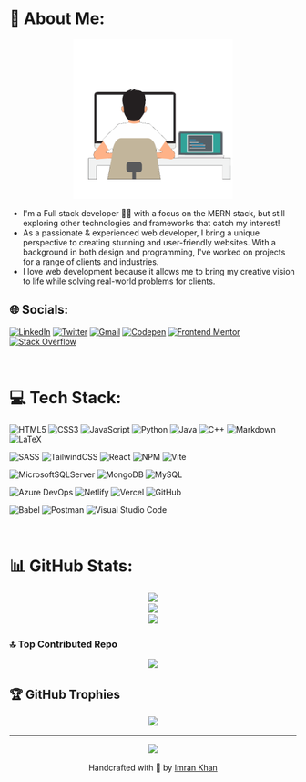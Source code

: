 # 💫 About Me:

<div align="center">

<img src="./assets/developer.gif" alt="Developer" style="width: 280px;"/>

</div>

- I'm a Full stack developer 🧑‍💻 with a focus on the MERN stack, but still exploring other technologies and frameworks that catch my interest!
- As a passionate & experienced web developer, I bring a unique perspective to creating stunning and user-friendly websites. With a background in both design and programming, I've worked on projects for a range of clients and industries.
- I love web development because it allows me to bring my creative vision to life while solving real-world problems for clients.

## 🌐 Socials:

[![LinkedIn](https://img.shields.io/badge/LinkedIn-%230077B5.svg?logo=linkedin&logoColor=white)](https://linkedin.com/in/imrankhan404)
[![Twitter](https://img.shields.io/badge/Twitter-%231DA1F2.svg?logo=Twitter&logoColor=white)](https://twitter.com/astronomer404)
[![Gmail](https://img.shields.io/badge/Gmail-%23EA4335.svg?style=flat&logo=Gmail&logoColor=white)](mailto:imran2000786@gmail.com)
[![Codepen](https://img.shields.io/badge/Codepen-%23000000?style=flat&logo=codepen&logoColor=white)](https://codepen.io/astr0n0mer)
[![Frontend Mentor](https://img.shields.io/badge/Frontend%20Mentor-%233F54A3.svg?style=flat&logo=Frontend-Mentor&logoColor=white)](https://www.frontendmentor.io/profile/astr0n0mer)
[![Stack Overflow](https://img.shields.io/badge/-stack%20overflow-%23FE7A16?logo=stack-overflow&logoColor=white)](https://stackoverflow.com/users/7753274)

<br />

# 💻 Tech Stack:

![HTML5](https://img.shields.io/badge/html5-%23E34F26.svg?style=flat&logo=html5&logoColor=white)
![CSS3](https://img.shields.io/badge/css3-%231572B6.svg?style=flat&logo=css3&logoColor=white)
![JavaScript](https://img.shields.io/badge/javascript-%23F7DF1E.svg?style=flat&logo=JavaScript&logoColor=black)
![Python](https://img.shields.io/badge/python-%233670A0?style=flat&logo=python&logoColor=ffdd54)
![Java](https://img.shields.io/badge/java-%23ED8B00.svg?style=flat&logo=java&logoColor=white)
![C++](https://img.shields.io/badge/c%2B%2B-%2300599C.svg?style=flat&logo=c%2B%2B&logoColor=white)
![Markdown](https://img.shields.io/badge/markdown-%23000000.svg?style=flat&logo=markdown&logoColor=white)
![LaTeX](https://img.shields.io/badge/latex-%23008080.svg?style=flat&logo=latex&logoColor=white)

![SASS](https://img.shields.io/badge/Sass-hotpink.svg?style=flat&logo=SASS&logoColor=white)
![TailwindCSS](https://img.shields.io/badge/Tailwind%20CSS-%2306B6D4.svg?style=flat&logo=Tailwind-CSS&logoColor=white)
![React](https://img.shields.io/badge/React-%2361DAFB.svg?style=flat&logo=React&logoColor=black)
![NPM](https://img.shields.io/badge/npm-%23CB3837.svg?style=flat&logo=npm&logoColor=white)
![Vite](https://img.shields.io/badge/Vite-%23a058fe.svg?style=flat&logo=vite&logoColor=ffd129)

![MicrosoftSQLServer](https://img.shields.io/badge/Microsoft%20SQL%20Sever-%23CC2927?style=flat&logo=microsoft%20sql%20server&logoColor=white)
![MongoDB](https://img.shields.io/badge/MongoDB-%234ea94b.svg?style=flat&logo=mongodb&logoColor=white)
![MySQL](https://img.shields.io/badge/MySQL-%234479A1.svg?style=flat&logo=MySQL&logoColor=white)

![Azure DevOps](https://img.shields.io/badge/Azure%20DevOps-%230078D7.svg?style=flat&logo=Azure-DevOps&logoColor=white)
![Netlify](https://img.shields.io/badge/Netlify-%2300C7B7.svg?style=flat&logo=Netlify&logoColor=white)
![Vercel](https://img.shields.io/badge/Vercel-%23000000.svg?style=flat&logo=Vercel&logoColor=white)
![GitHub](https://img.shields.io/badge/GitHub-%23181717.svg?style=flat&logo=GitHub&logoColor=white)

![Babel](https://img.shields.io/badge/Babel-%23F9DC3e?style=flat&logo=babel&logoColor=black)
![Postman](https://img.shields.io/badge/Postman-%23FF6C37?style=flat&logo=postman&logoColor=white)
![Visual Studio Code](https://img.shields.io/badge/VS%20Code-%23007ACC.svg?style=flat&logo=Visual-Studio-Code&logoColor=white)

<br/>

# 📊 GitHub Stats:

<div align="center">

![](https://github-readme-stats-astronomer.vercel.app/api?username=astr0n0mer&theme=react&hide_border=false&include_all_commits=true&count_private=true)<br/>
![](https://github-readme-streak-stats.herokuapp.com/?user=astr0n0mer&theme=react&hide_border=false)<br/>
![](https://github-readme-stats-astronomer.vercel.app/api/top-langs/?username=astr0n0mer&theme=react&hide_border=false&include_all_commits=true&count_private=true&layout=compact)

</div>

### 🔝 Top Contributed Repo

<div align="center">

![](https://github-contributor-stats.vercel.app/api?username=astr0n0mer&limit=5&theme=tokyonight&combine_all_yearly_contributions=true)

</div>

## 🏆 GitHub Trophies

<div align="center">

![](https://github-profile-trophy.vercel.app/?username=astr0n0mer&theme=discord&no-frame=false&no-bg=false&margin-w=4)

---

[![](https://visitcount.itsvg.in/api?id=astr0n0mer&icon=0&color=0)](https://visitcount.itsvg.in)

Handcrafted with 💖 by [Imran Khan](https://github.com/astr0n0mer)

</div>

<!-- Proudly created with GPRM ( https://gprm.itsvg.in ) -->
